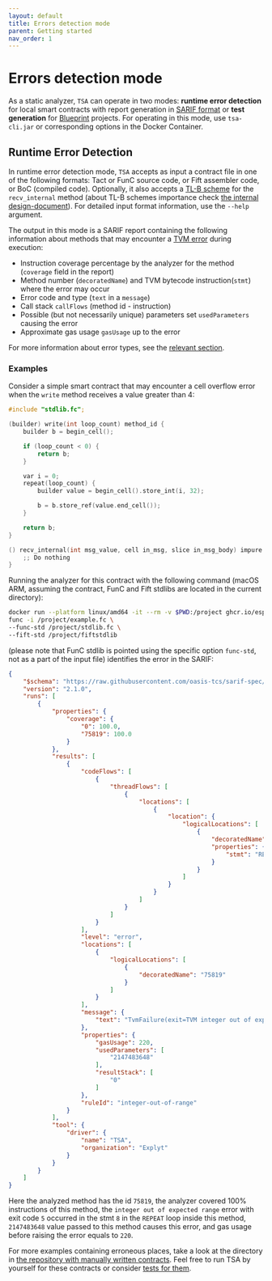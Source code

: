 ```yaml
---
layout: default
title: Errors detection mode
parent: Getting started
nav_order: 1
---
```


# Errors detection mode

As a static analyzer, `TSA` can operate in two modes: **runtime error detection** for local smart contracts with report generation in [SARIF format](https://sarifweb.azurewebsites.net/) or **test generation** for [Blueprint](https://github.com/ton-org/blueprint) projects.
For operating in this mode, use `tsa-cli.jar` or corresponding options in the Docker Container.

## Runtime Error Detection

In runtime error detection mode, `TSA` accepts as input a contract file in one of the following formats: Tact or FunC source code, or Fift assembler code, or BoC (compiled code). Optionally, it also accepts a [TL-B scheme](https://docs.ton.org/v3/documentation/data-formats/tlb/tl-b-language) for the `recv_internal` method (about TL-B schemes importance check [the internal design-document](../design/tlb)). For detailed input format information, use the `--help` argument. 

The output in this mode is a SARIF report containing the following information about methods that may encounter a [TVM error](https://docs.ton.org/v3/documentation/tvm/tvm-exit-codes) during execution:

- Instruction coverage percentage by the analyzer for the method (`coverage` field in the report)
- Method number (`decoratedName`) and TVM bytecode instruction(`stmt`) where the error may occur
- Error code and type (`text` in a `message`)
- Call stack `callFlows` (method id - instruction)
- Possible (but not necessarily unique) parameters set `usedParameters` causing the error
- Approximate gas usage `gasUsage` up to the error

For more information about error types, see the [relevant section](../error-types).

### Examples

Consider a simple smart contract that may encounter a cell overflow error when the `write` method receives a value greater than 4:

```c
#include "stdlib.fc";

(builder) write(int loop_count) method_id {
    builder b = begin_cell();

    if (loop_count < 0) {
        return b;
    }

    var i = 0;
    repeat(loop_count) {
        builder value = begin_cell().store_int(i, 32);

        b = b.store_ref(value.end_cell());
    }

    return b;
}

() recv_internal(int msg_value, cell in_msg, slice in_msg_body) impure {
    ;; Do nothing
}
```

Running the analyzer for this contract with the following command 
(macOS ARM, assuming the contract, FunC and Fift stdlibs are located in the current directory):

```bash
docker run --platform linux/amd64 -it --rm -v $PWD:/project ghcr.io/espritoxyz/tsa:latest \ 
func -i /project/example.fc \
--func-std /project/stdlib.fc \
--fift-std /project/fiftstdlib
```

(please note that FunC stdlib is pointed using the specific option `func-std`, not as a part of the input file) identifies the error in the SARIF:

```json
{
    "$schema": "https://raw.githubusercontent.com/oasis-tcs/sarif-spec/master/Schemata/sarif-schema-2.1.0.json",
    "version": "2.1.0",
    "runs": [
        {
            "properties": {
                "coverage": {
                    "0": 100.0,
                    "75819": 100.0
                }
            },
            "results": [
                {
                    "codeFlows": [
                        {
                            "threadFlows": [
                                {
                                    "locations": [
                                        {
                                            "location": {
                                                "logicalLocations": [
                                                    {
                                                        "decoratedName": "75819",
                                                        "properties": {
                                                            "stmt": "REPEAT#8"
                                                        }
                                                    }
                                                ]
                                            }
                                        }
                                    ]
                                }
                            ]
                        }
                    ],
                    "level": "error",
                    "locations": [
                        {
                            "logicalLocations": [
                                {
                                    "decoratedName": "75819"
                                }
                            ]
                        }
                    ],
                    "message": {
                        "text": "TvmFailure(exit=TVM integer out of expected range, exit code: 5, type=UnknownError)"
                    },
                    "properties": {
                        "gasUsage": 220,
                        "usedParameters": [
                            "2147483648"
                        ],
                        "resultStack": [
                            "0"
                        ]
                    },
                    "ruleId": "integer-out-of-range"
                }
            ],
            "tool": {
                "driver": {
                    "name": "TSA",
                    "organization": "Explyt"
                }
            }
        }
    ]
}
```

Here the analyzed method has the id `75819`, 
the analyzer covered 100% instructions of this method,
the `integer out of expected range` error with exit code `5` occurred in the stmt `8` in the `REPEAT` loop inside this method,
`2147483648` value passed to this method causes this error,
and gas usage before raising the error equals to `220`.

For more examples containing erroneous places, take a look at the directory in [the repository with manually written contracts](https://github.com/espritoxyz/tsa/tree/master/tsa-test/src/test/resources).
Feel free to run TSA by yourself for these contracts or consider [tests for them](https://github.com/espritoxyz/tsa/tree/master/tsa-test/src/test/kotlin/org/ton/examples).
